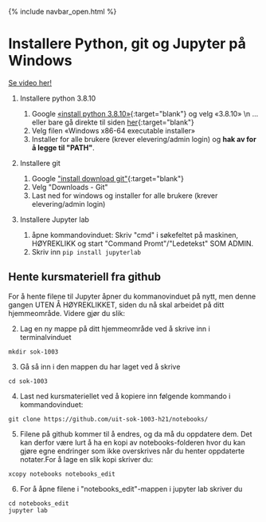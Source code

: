 {% include navbar_open.html %}
# Installere Python, git og Jupyter på Windows

[Se video her!](https://mediasite.uit.no/Mediasite/Play/636342e259e441ffa5776b2ec3ebf29c1d)

1. Installere python 3.8.10
    1. Google [«install python 3.8.10»](https://www.google.com/search?q=install+python+3.8.10){:target="blank"} og velg «3.8.10» \n ... eller bare gå direkte til siden [her](https://www.python.org/downloads/release/python-3810/){:target="blank"}
    3. Velg filen «Windows x86-64 executable installer»  
    4. Installer for alle brukere (krever elevering/admin login) og **hak av for å legge til "PATH"**. 
  
2. Installere git
    1. Google ["install download git"](https://www.google.com/search?q=install+download+git){:target="blank"}
    2. Velg "Downloads - Git"
    3. Last ned for windows og installer for alle brukere (krever elevering/admin login)
  
3. Installere Jupyter lab
    1. åpne kommandovinduet: Skriv "cmd" i søkefeltet på maskinen, HØYREKLIKK og start "Command Promt"/"Ledetekst" SOM ADMIN. 
    2. Skriv inn `pip install jupyterlab`

## Hente kursmateriell fra github

For å hente filene til Jupyter  åpner du kommanovinduet på nytt, men denne gangen UTEN Å HØYREKLIKKET, siden du nå skal arbeidet på ditt hjemmeområde. Videre gjør du slik:

2. Lag en ny mappe på ditt hjemmeområde ved å skrive inn i terminalvinduet

```mkdir sok-1003```

3. Gå så inn i den mappen du har laget ved å skrive 

```cd sok-1003```
        
4. Last ned kursmateriellet ved å kopiere inn følgende kommando i kommandovinduet: 

```git clone https://github.com/uit-sok-1003-h21/notebooks/```
        
5. Filene på github kommer til å endres, og da må du oppdatere dem. Det kan derfor være lurt å ha en 
kopi av notebooks-folderen hvor du kan gjøre egne endringer som ikke overskrives når du henter oppdaterte notater.For å lage en slik kopi skriver du:
        
```xcopy notebooks notebooks_edit```
        
6. For å åpne filene i "notebooks_edit"-mappen i jupyter lab skriver du
```
cd notebooks_edit
jupyter lab
```
